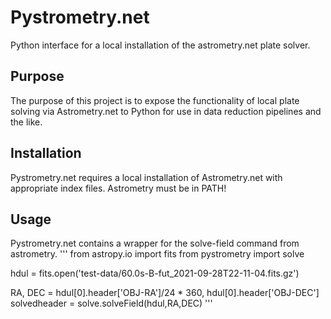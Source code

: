 # Pystrometry.net
Python interface for a local installation of the astrometry.net plate solver.

## Purpose
The purpose of this project is to expose the functionality of local plate solving via Astrometry.net to Python for use in data reduction pipelines and the like.

## Installation
Pystrometry.net requires a local installation of Astrometry.net with appropriate index files. Astrometry must be in PATH!

## Usage
Pystrometry.net contains a wrapper for the solve-field command from astrometry.
'''
from astropy.io import fits
from pystrometry import solve

hdul = fits.open('test-data/60.0s-B-fut_2021-09-28T22-11-04.fits.gz')

RA, DEC = hdul[0].header['OBJ-RA']/24 * 360, hdul[0].header['OBJ-DEC']
solvedheader = solve.solveField(hdul,RA,DEC)
'''
